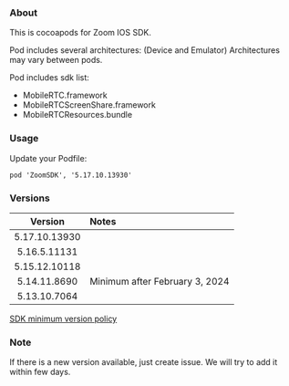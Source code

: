 ### About

This is cocoapods for Zoom IOS SDK. 

Pod includes several architectures:
(Device and Emulator)
Architectures may vary between pods.


Pod includes sdk list:
- MobileRTC.framework
- MobileRTCScreenShare.framework
- MobileRTCResources.bundle

### Usage
Update your Podfile:
```
pod 'ZoomSDK', '5.17.10.13930'
```


### Versions

|    Version    | Notes                                  | 
|:-------------:|:---------------------------------------|
| 5.17.10.13930 |                                        |
| 5.16.5.11131  |                                        |
| 5.15.12.10118 |                                        |
| 5.14.11.8690  | Minimum after February 3, 2024         |
| 5.13.10.7064  |                                        |

[SDK minimum version policy](https://developers.zoom.us/docs/video-sdk/minimum-version/)

### Note
 
If there is a new version available, just create issue. 
We will try to add it within few days.
